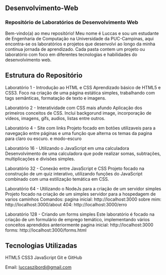 
## Desenvolvimento-Web ##

### Repositório de Laboratórios de Desenvolvimento Web ###
Bem-vindo(a) ao meu repositório! Meu nome é Luccas e sou um estudante de Engenharia de Computação na Universidade da PUC-Campinas, aqui encontra-se os laboratórios e projetos que desenvolvi ao longo da minha contínua jornada de aprendizado. Cada pasta contem um projeto ou laboratório com foco em diferentes tecnologias e habilidades do desenvolvimento web.

## Estrutura do Repositório ##
Laboratório 1 - Introdução ao HTML e CSS
Aprendizado básico de HTML5 e CSS3. Foco na criação de uma página estática simples, trabalhando com tags semânticas, formatação de texto e imagens.

Laboratório 2 - Interatividade com CSS mais afundo
Aplicação dos primeiros conceitos de CSS. Inclui backgorund image, incorporação de vídeos, imagens, gifs, audios,
listas entre outros.

Laboratório 4 - Site com links
Projeto focado em botões utilizaveis para a navegação entre páginas e uma função que alterna os temas da pagina para claro ou escuro.
e modo-escuro

Laboratório 16 - Utilizando o JavaScript em uma calculadora
Desenvolvimento de uma calculadora que pode realizar somas, subtrações, multiplicações e divisões simples.

Laboratório 32 - Conexão entre JavaScript e CSS 
Projeto focado na construção de um quiz interativo, utilizando funções do JavaScript combinado com uma estilização temática em CSS.

Laboratório 64 - Utilizando o NodeJs para a criação de um servidor simples
Projeto focado na criação de um simples servidor para a hospedagem de varios caminhos
Comandos:
pagina inicial: http://localhost:3000
sobre mim: http://localhost:3000/about
404: http://localhost:3000/erro

Laboratório 128 - Criando um forms simples
Este laboratório é focado na criação de um formulário  de emprego temático, implementando vários conceitos aprendidos anteriormente
pagina inicial: http://localhost:3000
forms: http://localhost:3000/forms.html

## Tecnologias Utilizadas ##
HTML5
CSS3 
JavaScript 
Git e GitHub

Email: luccaszibordi@gmail.com
